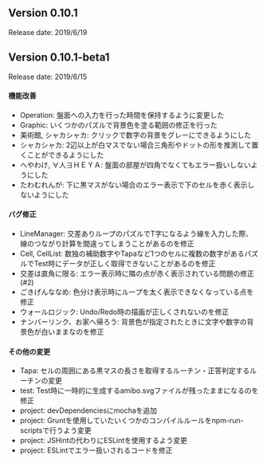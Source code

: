 
## Version 0.10.1

Release date: 2019/6/19

## Version 0.10.1-beta1

Release date: 2019/6/15

#### 機能改善

* Operation: 盤面への入力を行った時間を保持するように変更した
* Graphic: いくつかのパズルで背景色を塗る範囲の修正を行った
* 美術館, シャカシャカ: クリックで数字の背景をグレーにできるようにした
* シャカシャカ: 2辺以上が白マスでない場合三角形やドットの形を推測して置くことができるようにした
* へやわけ, ∀人∃ＨＥＹＡ: 盤面の部屋が四角でなくてもエラー扱いしないようにした
* たわむれんが: 下に黒マスがない場合のエラー表示で下のセルを赤く表示しないようにした

#### バグ修正

* LineManager: 交差ありループのパズルでT字になるよう線を入力した際、線のつながり計算を間違ってしまうことがあるのを修正
* Cell, CellList: 数独の補助数字やTapaなど1つのセルに複数の数字があるパズルでTest時にデータが正しく取得できないことがあるのを修正
* 交差は直角に限る: エラー表示時に隣の点が赤く表示されている問題の修正 (#2)
* ごきげんななめ: 色分け表示時にループを太く表示できなくなっている点を修正
* ウォールロジック: Undo/Redo時の描画が正しくされないのを修正
* ナンバーリンク、お家へ帰ろう: 背景色が指定されたときに文字や数字の背景色が白いままなのを修正

#### その他の変更

* Tapa: セルの周囲にある黒マスの長さを取得するルーチン・正答判定するルーチンの変更
* test: Test時に一時的に生成するamibo.svgファイルが残ったままになるのを修正
* project: devDependenciesにmochaを追加
* project: Gruntを使用していたいくつかのコンパイルルールをnpm-run-scriptsで行うよう変更
* project: JSHintの代わりにESLintを使用するよう変更
* project: ESLintでエラー扱いされるコードを修正
